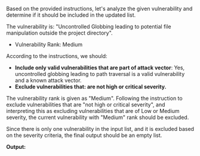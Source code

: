 Based on the provided instructions, let's analyze the given vulnerability and determine if it should be included in the updated list.

The vulnerability is: "Uncontrolled Globbing leading to potential file manipulation outside the project directory".
- Vulnerability Rank: Medium

According to the instructions, we should:
- **Include only valid vulnerabilities that are part of attack vector**: Yes, uncontrolled globbing leading to path traversal is a valid vulnerability and a known attack vector.
- **Exclude vulnerabilities that: are not high or critical severity.**

The vulnerability rank is given as "Medium".  Following the instruction to exclude vulnerabilities that are "not high or critical severity", and interpreting this as excluding vulnerabilities that are of Low or Medium severity, the current vulnerability with "Medium" rank should be excluded.

Since there is only one vulnerability in the input list, and it is excluded based on the severity criteria, the final output should be an empty list.

**Output:**

```markdown